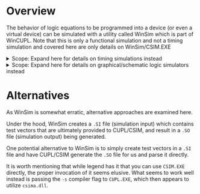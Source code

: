 # Overview
The behavior of logic equations to be programmed into a device (or even a virtual device) can be simulated with a utility called WinSim which is part of WinCUPL. Note that this is only a functional simulation and not a timing simulation and covered here are only details on WinSim/CSIM.EXE

<details>
<summary>Scope: Expand here for details on timing simulations instead</summary>
There are some possibilities:


* PLD devices are probably simple enough where the datasheet can be utilized.
  * Perhaps this might be useful: https://github.com/ezrec/galpal
* For ATF150x devices see the fitter options, specifically:
  * <code>-strategy Verilog_sim [sdf | Verilog | OFF]</code>
  * <code>-strategy Vhdl_sim [sdf | vhdl | OFF]</code>
</details>

<details>
<summary>Scope: Expand here for details on graphical/schematic logic simulators instead</summary>

[Digital](https://github.com/hneemann/Digital) is an easy-to-use digital logic designer and circuit simulator designed for educational purposes. See also discussion here: https://github.com/peterzieba/5Vpld/issues/4

This is an interesting option as one can create a schematic and have a .JED file generated for a GAL16V8 or GAL22V10. If one provides the fitters to Digital, it can produce .JED files for the ATF150x series as well. Note that this is more of an educational tool for learning about logic. You may have trouble if you expect fullly featured support of these devices (Tri-state pins, Bi-directional IO, etc.)
* https://github.com/hneemann/Digital


If this appeals to you, you might be interested in similar software (though no support for the Atmel parts):
* <a href="http://www.cburch.com/logisim/">Logisim</a>
* <a href="https://github.com/logisim-evolution/logisim-evolution">Logisim Evolution</a>



</details>

# Alternatives
As WinSim is somewhat erratic, alternative approaches are examined here.

Under the hood, WinSim creates a <code>.SI</code> file (simulation input) which contains test vectors that are ultimately provided to CUPL/CSIM, and result in a <code>.SO</code> file (simulation output) being generated.

One potential alternative to WinSim is to simply create test vectors in a <code>.SI</code> file and have CUPL/CSIM generate the <code>.SO</code> file for us and parse it directly.

It is worth mentioning that while legend has it that you can use <code>CSIM.EXE</code> directly, the proper invocation of it seems elusive. What seems to work well instead is passing the <code>-s</code> compiler flag to <code>CUPL.EXE</code>, which then appears to utilize <code>csima.dll</code>.
